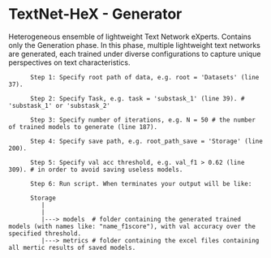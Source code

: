 # TextNet-HeX - Generator
Heterogeneous ensemble of lightweight Text Network eXperts. Contains only the Generation phase. In this phase, multiple lightweight text networks are generated, each trained under diverse configurations to capture unique perspectives on text characteristics.

          Step 1: Specify root path of data, e.g. root = 'Datasets' (line 37).
          
          Step 2: Specify Task, e.g. task = 'substask_1' (line 39). # 'substask_1' or 'substask_2'
          
          Step 3: Specify number of iterations, e.g. N = 50 # the number of trained models to generate (line 187).
          
          Step 4: Specify save path, e.g. root_path_save = 'Storage' (line 200).
          
          Step 5: Specify val acc threshold, e.g. val_f1 > 0.62 (line 309). # in order to avoid saving useless models.
          
          Step 6: Run script. When terminates your output will be like: 

          Storage
             |
             |
             |---> models  # folder containing the generated trained models (with names like: "name_f1score"), with val accuracy over the specified threshold. 
             |---> metrics # folder containing the excel files containing all mertic results of saved models.
